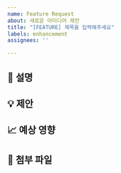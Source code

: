```yaml
---
name: Feature Request
about: 새로운 아이디어 제안
title: "[FEATURE] 제목을 입력해주세요"
labels: enhancement
assignees: ''

---
```


## 📝 설명
<!-- 이슈에 대한 설명을 작성해주세요. -->
<!-- 어떤 문제를 해결하거나, 어떤 기능을 추가하거나, 개선점 등을 자세히 작성해주세요. -->

## 💡 제안
<!-- 이슈에 대한 제안을 작성해주세요. -->
<!-- 어떻게 구현할 수 있을지, 참고할 자료나 사례 등을 작성해주세요. -->

## 📈 예상 영향
<!-- 이슈가 완료될 경우 예상되는 영향을 작성해주세요. -->
<!-- 예: 사용자 경험 개선, 성능 향상, 라이브러리 의존성 제거 등 -->

## 📎 첨부 파일
<!-- 필요한 경우 첨부 파일을 업로드해주세요. -->
